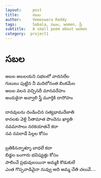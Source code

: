 ```yaml
---
layout:     post
title:      సబల
author:     Vemeswara Reddy
tags: 		Sabala, సబల, women, స్రీ
subtitle:  	A small poem about women
category:  project1 
---
```

# సబల
<div dir="ltr" style="text-align: left; line-height:1.6;" trbidi="on">
అబల అబలయని సభలలో వాదనలేల <br />
గుబులు పుట్టిన నీ మదిలోనంత బింకమేల<br />
అబల వలన వచ్చినదీ మానవదేహం <br />
అందుకైనా అవ్వాలి స్త్రీ మూర్తికి దాసోహం<br />
<br />
దానవులను దండించిన సత్యభామదేజాతి<br />
కానలకు వెళ్లి సీతామాత పొందెను ఖ్యాతి<br />
నవమాసాలు నరకయాతనే కదా<br />
నవ నవలాడే పిల్లల కోసం<br />
<br />
బ్రతికినన్నాళ్ళూ బాధలే కదా<br />
బిడ్డల బంగారు భవిష్యత్తు కోసం<br />
పాలించే ప్రభువులయినా అమ్మకి కొడుకులే<br />
ఎంత గొప్పవాడివైనా నువ్వు అది అమ్మ చేతి చలువే....<br />
<br />
</div>
